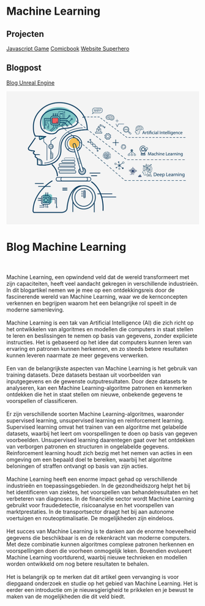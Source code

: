 # Machine Learning

## Projecten


[Javascript Game](javascriptgame.md)
[Comicbook](comicbook.md)
[Website Superhero](website.md)


## Blogpost 
[Blog Unreal Engine](blogunrealengine.md)

![Foto van mezelf](fotos/../../fotos/machinelearning.jpg)

# Blog Machine Learning
<p>
    <br><br>
    Machine Learning, een opwindend veld dat de wereld transformeert met zijn capaciteiten, heeft veel aandacht gekregen in verschillende industrieën. In dit blogartikel nemen we je mee op een ontdekkingsreis door de fascinerende wereld van Machine Learning, waar we de kernconcepten verkennen en begrijpen waarom het een belangrijke rol speelt in de moderne samenleving.
    <br><br>
    Machine Learning is een tak van Artificial Intelligence (AI) die zich richt op het ontwikkelen van algoritmes en modellen die computers in staat stellen te leren en beslissingen te nemen op basis van gegevens, zonder expliciete instructies. Het is gebaseerd op het idee dat computers kunnen leren van ervaring en patronen kunnen herkennen, en zo steeds betere resultaten kunnen leveren naarmate ze meer gegevens verwerken.
    <br><br>
    Een van de belangrijkste aspecten van Machine Learning is het gebruik van training datasets. Deze datasets bestaan uit voorbeelden van inputgegevens en de gewenste outputresultaten. Door deze datasets te analyseren, kan een Machine Learning-algoritme patronen en kenmerken ontdekken die het in staat stellen om nieuwe, onbekende gegevens te voorspellen of classificeren.
    <br><br>
    Er zijn verschillende soorten Machine Learning-algoritmes, waaronder supervised learning, unsupervised learning en reinforcement learning. Supervised learning omvat het trainen van een algoritme met gelabelde datasets, waarbij het leert om voorspellingen te doen op basis van gegeven voorbeelden. Unsupervised learning daarentegen gaat over het ontdekken van verborgen patronen en structuren in ongelabelde gegevens. Reinforcement learning houdt zich bezig met het nemen van acties in een omgeving om een bepaald doel te bereiken, waarbij het algoritme beloningen of straffen ontvangt op basis van zijn acties.
    <br><br>
    Machine Learning heeft een enorme impact gehad op verschillende industrieën en toepassingsgebieden. In de gezondheidszorg helpt het bij het identificeren van ziektes, het voorspellen van behandelresultaten en het verbeteren van diagnoses. In de financiële sector wordt Machine Learning gebruikt voor fraudedetectie, risicoanalyse en het voorspellen van marktprestaties. In de transportsector draagt het bij aan autonome voertuigen en routeoptimalisatie. De mogelijkheden zijn eindeloos.
    <br><br>
    Het succes van Machine Learning is te danken aan de enorme hoeveelheid gegevens die beschikbaar is en de rekenkracht van moderne computers. Met deze combinatie kunnen algoritmes complexe patronen herkennen en voorspellingen doen die voorheen onmogelijk leken. Bovendien evolueert Machine Learning voortdurend, waarbij nieuwe technieken en modellen worden ontwikkeld om nog betere resultaten te behalen.
    <br><br>
    Het is belangrijk op te merken dat dit artikel geen vervanging is voor diepgaand onderzoek en studie op het gebied van Machine Learning. Het is eerder een introductie om je nieuwsgierigheid te prikkelen en je bewust te maken van de mogelijkheden die dit veld biedt.
</p>